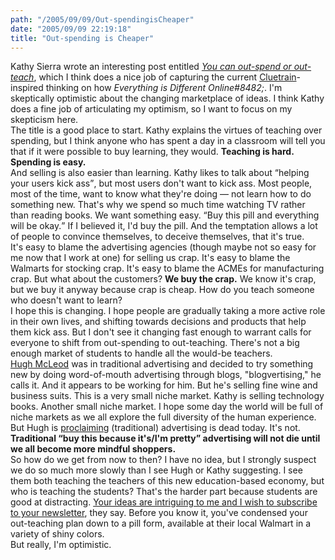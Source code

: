 ```yaml
---
path: "/2005/09/09/Out-spendingisCheaper" 
date: "2005/09/09 22:19:18" 
title: "Out-spending is Cheaper" 
---
```

Kathy Sierra wrote an interesting post entitled <cite><a href="http://headrush.typepad.com/creating_passionate_users/2005/09/you_can_outspen.html">You can out-spend or out-teach</a></cite>, which I think does a nice job of capturing the current <a href="http://www.cluetrain.com/">Cluetrain</a>-inspired thinking on how *Everything is Different Online#8482;*. I'm skeptically optimistic about the changing marketplace of ideas. I think Kathy does a fine job of articulating my optimism, so I want to focus on my skepticism here.<br>The title is a good place to start. Kathy explains the virtues of teaching over spending, but I think anyone who has spent a day in a classroom will tell you that if it were possible to buy learning, they would. <strong>Teaching is hard. Spending is easy.</strong><br>And selling is also easier than learning. Kathy likes to talk about <q>helping your users kick ass</q>, but most users don't want to kick ass. Most people, most of the time, want to know what they're doing &#8212; not learn how to do something new. That's why we spend so much time watching TV rather than reading books. We want something easy. <q>Buy this pill and everything will be okay.</q> If I believed it, I'd buy the pill. And the temptation allows a lot of people to convince themselves, to deceive themselves, that it's true.<br>It's easy to blame the advertising agencies (though maybe not so easy for me now that I work at one) for selling us crap. It's easy to blame the Walmarts for stocking crap. It's easy to blame the ACMEs for manufacturing crap. But what about the customers? <strong>We buy the crap.</strong> We know it's crap, but we buy it anyway because crap is cheap. How do you teach someone who doesn't want to learn?<br>I hope this is changing. I hope people are gradually taking a more active role in their own lives, and shifting towards decisions and products that help them kick ass. But I don't see it changing fast enough to warrant calls for everyone to shift from out-spending to out-teaching. There's not a big enough market of students to handle all the would-be teachers.<br><a href="http://gapingvoid.com/">Hugh McLeod</a> was in traditional advertising and decided to try something new by doing word-of-mouth advertising through blogs, "blogvertising," he calls it. And it appears to be working for him. But he's selling fine wine and business suits. This is a very small niche market. Kathy is selling technology books. Another small niche market. I hope some day the world will be full of niche markets as we all explore the full diversity of the human experience. But Hugh is <a href="http://www.gapingvoid.com/Moveable_Type/archives/001642.html">proclaiming</a> (traditional) advertising is dead today. It's not. <strong>Traditional <q>buy this because it's/I'm pretty</q> advertising will not die until we all become more mindful shoppers.</strong><br>So how do we get from now to then? I have no idea, but I strongly suspect we do so much more slowly than I see Hugh or Kathy suggesting. I see them both teaching the teachers of this new education-based economy, but who is teaching the students? That's the harder part because students are good at distracting. <a href="http://www.everything2.com/index.pl?node_id=587896">Your ideas are intriguing to me and I wish to subscribe to your newsletter</a>, they say. Before you know it, you've condensed your out-teaching plan down to a pill form, available at their local Walmart in a variety of shiny colors.<br>But really, I'm optimistic.